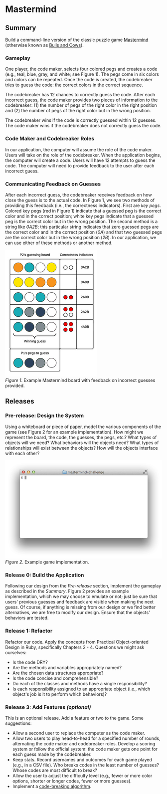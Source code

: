 # Mastermind

## Summary
Build a command-line version of the classic puzzle game [Mastermind](https://en.wikipedia.org/wiki/Mastermind_(board_game)) (otherwise known as [Bulls and Cows](https://en.wikipedia.org/wiki/Bulls_and_cows)).


### Gameplay
One player, the code maker, selects four colored pegs and creates a code (e.g., teal, blue, gray, and white; see Figure 1).  The pegs come in six colors and colors can be repeated.  Once the code is created, the codebreaker tries to guess the code:  the correct colors in the correct sequence.

The codebreaker has 12 chances to correctly guess the code.  After each incorrect guess, the code maker provides two pieces of information to the codebreaker:  (1) the number of pegs of the right color in the right position and (2) the number of pegs of the right color but in the wrong position.

The codebreaker wins if the code is correctly guessed within 12 guesses.  The code maker wins if the codebreaker does not correctly guess the code.


### Code Maker and Codebreaker Roles
In our application, the computer will assume the role of the code maker.  Users will take on the role of the codebreaker.  When the application begins, the computer will create a code.  Users will have 12 attempts to guess the code.  The computer will need to provide feedback to the user after each incorrect guess.


### Communicating Feedback on Guesses
After each incorrect guess, the codebreaker receives feedback on how close the guess is to the actual code.  In Figure 1, we see two methods of providing this feedback (i.e., the correctness indicators).  First are *key pegs*.  Colored key pegs (red in Figure 1) indicate that a guessed peg is the correct color and in the correct position; white key pegs indicate that a guessed peg is the correct color but in the wrong position.  The second method is a string like *0A2B*; this particular string indicates that zero guessed pegs are the correct color and in the correct position (*0A*) and that two guessed pegs are the correct color but in the wrong position (*2B*). In our application, we can use either of these methods or another method.

![Mastermind Board Example](readme-assets/mastermind_example.jpg "Mastermind Board Example")  
*Figure 1*.  Example Mastermind board with feedback on incorrect guesses provided.

## Releases
### Pre-release: Design the System
Using a whiteboard or piece of paper, model the various components of the game (see Figure 2 for an example implementation).  How might we represent the board, the code, the guesses, the pegs, etc.?  What types of objects will we need?  What behaviors will the objects need?  What types of relationships will exist between the objects?  How will the objects interface with each other?

![game play animation][]  
*Figure 2*.  Example game implementation.


### Release 0: Build the Application
Following our design from the *Pre-release* section, implement the gameplay as described in the *Summary*.  Figure 2 provides an example implementation, which we may choose to emulate or not; just be sure that users' previous guesses and feedback are visible when making the next guess.  Of course, if anything is missing from our design or we find better alternatives, we are free to modify our design.  Ensure that the objects' behaviors are tested.


### Release 1: Refactor
Refactor our code. Apply the concepts from Practical Object-oriented Design in Ruby, specifically Chapters 2 - 4. Questions we might ask ourselves:

- Is the code DRY?
- Are the methods and variables appropriately named?
- Are the chosen data structures appropriate?
- Is the code concise and comprehensible?
- Do each of the classes and methods have a single responsibility?
- Is each responsibility assigned to an appropriate object (i.e., which object's job is it to perform which behaviors)?


### Release 3: Add Features *(optional)*
This is an optional release.  Add a feature or two to the game.  Some suggestions:

- Allow a second user to replace the computer as the code maker.
- Allow two users to play head-to-head for a specified number of rounds, alternating the code maker and codebreaker roles.  Develop a scoring system or follow the official system: the code maker gets one point for each guess made by the codebreaker.
- Keep stats.  Record usernames and outcomes for each game played (e.g., in a CSV file).  Who breaks codes in the least number of guesses?  Whose codes are most difficult to break?
- Allow the user to adjust the difficulty level (e.g., fewer or more color options, shorter or longer codes, fewer or more guesses).
- Implement a [code-breaking algorithm][].


[code-breaking algorithm]: http://mathworld.wolfram.com/Mastermind.html
[game play animation]: readme-assets/mastermind-animation.gif
